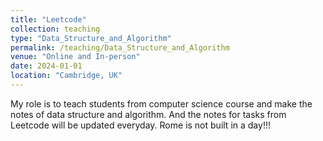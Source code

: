 ```yaml
---
title: "Leetcode"
collection: teaching
type: "Data_Structure_and_Algorithm"
permalink: /teaching/Data_Structure_and_Algorithm
venue: "Online and In-person"
date: 2024-01-01
location: "Cambridge, UK"
---
```


My role is to teach students from computer science course and make the notes of data structure and algorithm. And the notes for tasks from Leetcode will be updated everyday.
Rome is not built in a day!!!

